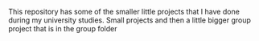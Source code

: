 This repository has some of the smaller little projects that I have done during my university studies. Small projects and then a little bigger group project that is in the group folder
